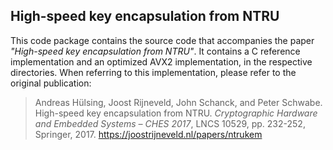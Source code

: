 ## High-speed key encapsulation from NTRU

This code package contains the source code that accompanies the paper _"High-speed key encapsulation from NTRU"_. It contains a C reference implementation and an optimized AVX2 implementation, in the respective directories. When referring to this implementation, please refer to the original publication:

> Andreas Hülsing, Joost Rijneveld, John Schanck, and Peter Schwabe. High-speed key encapsulation from NTRU. _Cryptographic Hardware and Embedded Systems – CHES 2017_, LNCS 10529, pp. 232-252, Springer, 2017. https://joostrijneveld.nl/papers/ntrukem
